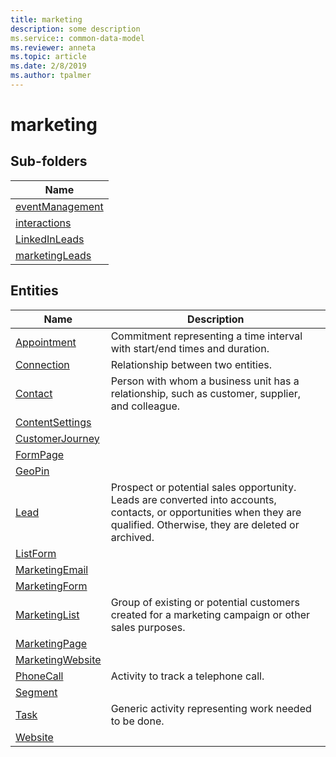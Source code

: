 ```yaml
---
title: marketing
description: some description
ms.service:: common-data-model
ms.reviewer: anneta
ms.topic: article
ms.date: 2/8/2019
ms.author: tpalmer
---
```


# marketing

## Sub-folders

|Name|
|---|
|[eventManagement](eventManagement/overview.md)|
|[interactions](interactions/overview.md)|
|[LinkedInLeads](LinkedInLeads/overview.md)|
|[marketingLeads](marketingLeads/overview.md)|



## Entities

|Name|Description|
|---|---|
|[Appointment](Appointment.md)|Commitment representing a time interval with start/end times and duration.  |
|[Connection](Connection.md)|Relationship between two entities.  |
|[Contact](Contact.md)|Person with whom a business unit has a relationship, such as customer, supplier, and colleague.  |
|[ContentSettings](ContentSettings.md)||
|[CustomerJourney](CustomerJourney.md)||
|[FormPage](FormPage.md)||
|[GeoPin](GeoPin.md)||
|[Lead](Lead.md)|Prospect or potential sales opportunity. Leads are converted into accounts, contacts, or opportunities when they are qualified. Otherwise, they are deleted or archived.  |
|[ListForm](ListForm.md)||
|[MarketingEmail](MarketingEmail.md)||
|[MarketingForm](MarketingForm.md)||
|[MarketingList](MarketingList.md)|Group of existing or potential customers created for a marketing campaign or other sales purposes.  |
|[MarketingPage](MarketingPage.md)||
|[MarketingWebsite](MarketingWebsite.md)||
|[PhoneCall](PhoneCall.md)|Activity to track a telephone call.  |
|[Segment](Segment.md)||
|[Task](Task.md)|Generic activity representing work needed to be done.  |
|[Website](Website.md)||
